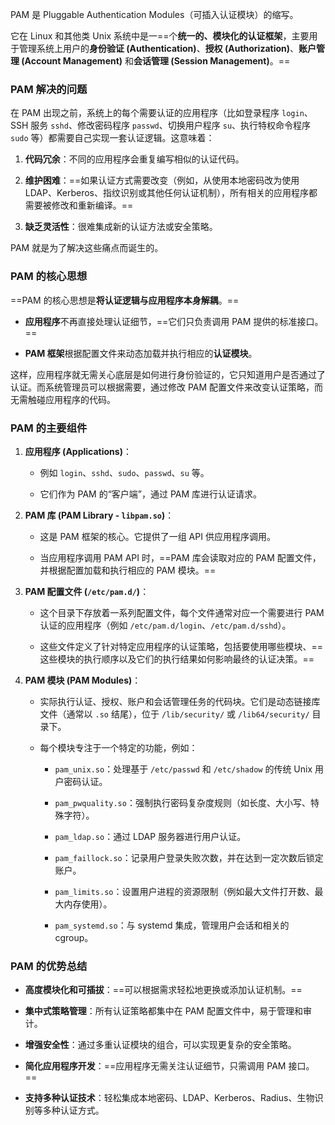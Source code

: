 PAM 是 Pluggable Authentication Modules（可插入认证模块）的缩写。

它在 Linux 和其他类 Unix 系统中是一==个**统一的、模块化的认证框架**，主要用于管理系统上用户的**身份验证 (Authentication)**、**授权 (Authorization)**、**账户管理 (Account Management)** 和**会话管理 (Session Management)**。==

### PAM 解决的问题

在 PAM 出现之前，系统上的每个需要认证的应用程序（比如登录程序 `login`、SSH 服务 `sshd`、修改密码程序 `passwd`、切换用户程序 `su`、执行特权命令程序 `sudo` 等）都需要自己实现一套认证逻辑。这意味着：

1. **代码冗余**：不同的应用程序会重复编写相似的认证代码。
    
2. **维护困难**：==如果认证方式需要改变（例如，从使用本地密码改为使用 LDAP、Kerberos、指纹识别或其他任何认证机制），所有相关的应用程序都需要被修改和重新编译。==
    
3. **缺乏灵活性**：很难集成新的认证方法或安全策略。
    

PAM 就是为了解决这些痛点而诞生的。

### PAM 的核心思想

==PAM 的核心思想是**将认证逻辑与应用程序本身解耦**。==

- **应用程序**不再直接处理认证细节，==它们只负责调用 PAM 提供的标准接口。==
    
- **PAM 框架**根据配置文件来动态加载并执行相应的**认证模块**。
    

这样，应用程序就无需关心底层是如何进行身份验证的，它只知道用户是否通过了认证。而系统管理员可以根据需要，通过修改 PAM 配置文件来改变认证策略，而无需触碰应用程序的代码。

### PAM 的主要组件

1. **应用程序 (Applications)**：
    
    - 例如 `login`、`sshd`、`sudo`、`passwd`、`su` 等。
        
    - 它们作为 PAM 的“客户端”，通过 PAM 库进行认证请求。
        
2. **PAM 库 (PAM Library - `libpam.so`)**：
    
    - 这是 PAM 框架的核心。它提供了一组 API 供应用程序调用。
        
    - 当应用程序调用 PAM API 时，==PAM 库会读取对应的 PAM 配置文件，并根据配置加载和执行相应的 PAM 模块。==
        
3. **PAM 配置文件 (`/etc/pam.d/`)**：
    
    - 这个目录下存放着一系列配置文件，每个文件通常对应一个需要进行 PAM 认证的应用程序（例如 `/etc/pam.d/login`、`/etc/pam.d/sshd`）。
        
    - 这些文件定义了针对特定应用程序的认证策略，包括要使用哪些模块、==这些模块的执行顺序以及它们的执行结果如何影响最终的认证决策。==
        
4. **PAM 模块 (PAM Modules)**：
    
    - 实际执行认证、授权、账户和会话管理任务的代码块。它们是动态链接库文件（通常以 `.so` 结尾），位于 `/lib/security/` 或 `/lib64/security/` 目录下。
        
    - 每个模块专注于一个特定的功能，例如：
        
        - `pam_unix.so`：处理基于 `/etc/passwd` 和 `/etc/shadow` 的传统 Unix 用户密码认证。
            
        - `pam_pwquality.so`：强制执行密码复杂度规则（如长度、大小写、特殊字符）。
            
        - `pam_ldap.so`：通过 LDAP 服务器进行用户认证。
            
        - `pam_faillock.so`：记录用户登录失败次数，并在达到一定次数后锁定账户。
            
        - `pam_limits.so`：设置用户进程的资源限制（例如最大文件打开数、最大内存使用）。
            
        - `pam_systemd.so`：与 systemd 集成，管理用户会话和相关的 cgroup。

### PAM 的优势总结

- **高度模块化和可插拔**：==可以根据需求轻松地更换或添加认证机制。==
    
- **集中式策略管理**：所有认证策略都集中在 PAM 配置文件中，易于管理和审计。
    
- **增强安全性**：通过多重认证模块的组合，可以实现更复杂的安全策略。
    
- **简化应用程序开发**：==应用程序无需关注认证细节，只需调用 PAM 接口。==
    
- **支持多种认证技术**：轻松集成本地密码、LDAP、Kerberos、Radius、生物识别等多种认证方式。